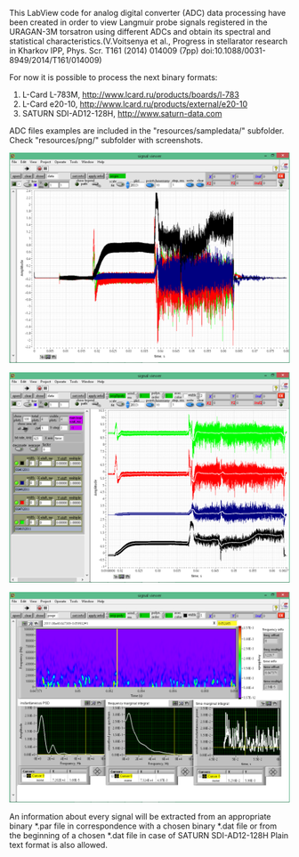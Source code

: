 This LabView code for analog digital converter (ADC) data processing
have been created in order to view Langmuir probe signals registered
in the URAGAN-3M torsatron using different ADCs and obtain its spectral
and statistical characteristics.(V.Voitsenya et al., Progress in stellarator
research in Kharkov IPP, Phys. Scr. T161 (2014) 014009 (7pp)
doi:10.1088/0031-8949/2014/T161/014009)

For now it is possible to process the next binary formats:

1. L-Card L-783M, http://www.lcard.ru/products/boards/l-783
2. L-Card e20-10, http://www.lcard.ru/products/external/e20-10
3. SATURN SDI-AD12-128H, http://www.saturn-data.com

ADC files examples are included in the "resources/sampledata/" subfolder.
Check "resources/png/" subfolder with screenshots.

![rawdata](resources/png/3.png)

![polynomialfitting](resources/png/4.png)

![spectrogram](resources/png/12.png)

An information about every signal will be extracted from an appropriate
binary *.par file  in correspondence with a chosen binary *.dat file
or from the beginning of a chosen *.dat file in case of SATURN SDI-AD12-128H
Plain text format is also allowed.


